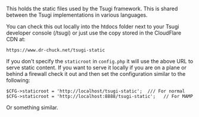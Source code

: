 
This holds the static files used by the Tsugi framework.  This is shared between the
Tsugi implementations in various languages.

You can check this out locally into the htdocs folder next to your Tsugi
developer console (/tsugi) or just use the copy stored in the CloudFlare CDN at:

    https://www.dr-chuck.net/tsugi-static
    
If you don't specify the `staticroot` in `config.php` it will use the above
URL to serve static content.  If you want to serve it locally if you are on 
a plane or behind a firewall check it out and then set the configuration similar
to the following:

    $CFG->staticroot = 'http://localhost/tsugi-static';  /// For normal
    $CFG->staticroot = 'http://localhost:8888/tsugi-static';   // For MAMP

Or something similar.
